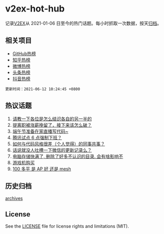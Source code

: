 # v2ex-hot-hub

 记录[V2EX](https://www.v2ex.com/)从 2021-01-06 日至今的热门话题。每小时抓取一次数据，按天[归档](archives)。
 
 ## 相关项目

- [GitHub热榜](https://github.com/lonnyzhang423/github-hot-hub)
- [知乎热榜](https://github.com/lonnyzhang423/zhihu-hot-hub)
- [微博热榜](https://github.com/lonnyzhang423/weibo-hot-hub)
- [头条热榜](https://github.com/lonnyzhang423/toutiao-hot-hub)
- [抖音热榜](https://github.com/lonnyzhang423/douyin-hot-hub)


 `更新时间：2021-06-12 10:24:45 +0800`

## 热议话题

1. [请教一下各位是怎么结识各自的另一半的](https://www.v2ex.com/t/782858)
1. [提离职被涨薪挽留了，接下来该怎么破？](https://www.v2ex.com/t/782961)
1. [端午节准备在家直播写代码~](https://www.v2ex.com/t/782886)
1. [腾讯试点 6 点强制下班？](https://www.v2ex.com/t/782894)
1. [如何与代码风格很差（个人觉得）的同事共事？](https://www.v2ex.com/t/782847)
1. [话说就没人吐槽一下微信的更新记录么？](https://www.v2ex.com/t/782888)
1. [电脑存储快满了, 删除了好多不认识的目录. 会有啥影响不](https://www.v2ex.com/t/782923)
1. [游戏机购买](https://www.v2ex.com/t/782892)
1. [100 多平 是 AP 好 还是 mesh](https://www.v2ex.com/t/782842)

## 历史归档

[archives](archives)

## License

See the [LICENSE](LICENSE) file for license rights and limitations (MIT).
